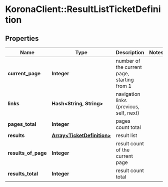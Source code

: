 # KoronaClient::ResultListTicketDefinition

## Properties
Name | Type | Description | Notes
------------ | ------------- | ------------- | -------------
**current_page** | **Integer** | number of the current page, starting from 1 | 
**links** | **Hash&lt;String, String&gt;** | navigation links (previous, self, next) | 
**pages_total** | **Integer** | pages count total | 
**results** | [**Array&lt;TicketDefinition&gt;**](TicketDefinition.md) | result list | 
**results_of_page** | **Integer** | result count of the current page | 
**results_total** | **Integer** | result count total | 


